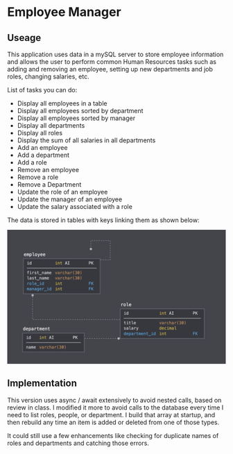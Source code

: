 # Employee Manager

## Useage 

This application uses data in a mySQL server to store employee information and allows
the user to perform common Human Resources tasks such as adding and removing an employee, setting up new departments and job roles, changing salaries, etc.  

List of tasks you can do: 
* Display all employees in a table 
* Display all employees sorted by department
* Display all employees sorted by manager 
* Display all departments
* Display all roles 
* Display the sum of all salaries in all departments 
* Add an employee
* Add a department
* Add a role 
* Remove an employee
* Remove a role
* Remove a Department 
* Update the role of an employee
* Update the manager of an employee
* Update the salary associated with a role 

The data is stored in tables with keys linking them as shown below:  

![](/schema.png)


## Implementation 

This version uses async / await extensively to avoid nested calls, based on review in class.  I modified it more to avoid calls to the database every time I need to list roles, people, or department.  I build that array at startup, and then rebuild any time an item is added or deleted from one of those types.   

It could still use a few enhancements like checking for duplicate names of roles and departments and catching those errors.  

